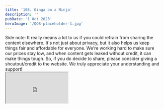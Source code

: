 ```yaml
---
title: '108. Ginga on a Ninja'
description: ''
pubDate: '1 Oct 2023'
heroImage: '/QOS-placeholder-1.jpg'
---
```

<div class="video_paragraph_header"> Side note: It really means a lot to us if you could refrain from sharing the content elsewhere. It's not just about privacy, but it also helps us keep things fair and affordable for everyone. We're working hard to make sure our prices stay low, and when content gets leaked without credit, it can make things tough. So, if you do decide to share, please consider giving a shoutout/credit to the website. We truly appreciate your understanding and support!</div>

<iframe src="https://drive.google.com/file/d/1lJZuaFVeyqHLlyN5cB-QM-OQaAMzBQ5G/preview" width="200" height="100" allow="autoplay" allowfullscreen="allowfullscreen"></iframe>

<br>
<br>
<!---<a class="read_more" href="https://drive.google.com/file/d/1lJZuaFVeyqHLlyN5cB-QM-OQaAMzBQ5G/view?usp=sharing">Download</a>--->